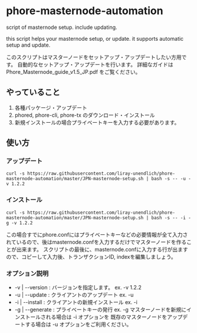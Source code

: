 # phore-masternode-automation
script of masternode setup. include updating.

this script helps your masternode setup, or update.
it supports automatic setup and update.

このスクリプトはマスターノードをセットアップ・アップデートしたい方用です。
自動的なセットアップ・アップデートを行います。
詳細なガイドは Phore_Masternode_guide_v1.5_JP.pdf をご覧ください。
## やっていること
1. 各種パッケージ・アップデート
2. phored, phore-cli, phore-tx のダウンロード・インストール
3. 新規インストールの場合プライベートキーを入力する必要があります。
## 使い方
### アップデート
```
curl -s https://raw.githubusercontent.com/liray-unendlich/phore-masternode-automation/master/JPN-masternode-setup.sh | bash -s -- -u -v 1.2.2
```
### インストール
```
curl -s https://raw.githubusercontent.com/liray-unendlich/phore-masternode-automation/master/JPN-masternode-setup.sh | bash -s -- -i -g -v 1.2.2
```

この場合すでにphore.confにはプライベートキーなどの必要情報が全て入力されているので、後はmasternode.confを入力するだけでマスターノードを作ることが出来ます。
スクリプトの最後に、masternode.confに入力する行が出ますので、コピーして入力後、トランザクションID, indexを編集しましょう。

### オプション説明
- -v | --version : バージョンを指定します。 ex. -v 1.2.2
- -u | --update : クライアントのアップデート ex. -u
- -i | --install : クライアントの新規インストール ex. -i
- -g | --generate : プライベートキーの発行 ex. -g
マスターノードを新規にインストールされる場合は -i オプションを
既存のマスターノードをアップデートする場合は -u オプションをご利用ください。
